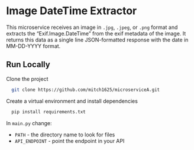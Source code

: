 
# Image DateTime Extractor

This microservice receives an image in `.jpg`, `.jpeg`, or `.png` format and extracts the “Exif.Image.DateTime” from the exif metadata of the image. It returns this data as a single line JSON-formatted response with the date in MM-DD-YYYY format.

  

## Run Locally

Clone the project

```bash
  git clone https://github.com/mitch1625/microserviceA.git
```

Create a virtual environment and install dependencies

```bash
  pip install requirements.txt
```

In `main.py` change:
- `PATH` - the directory name to look for files 
- `API_ENDPOINT` - point the endpoint in your API
